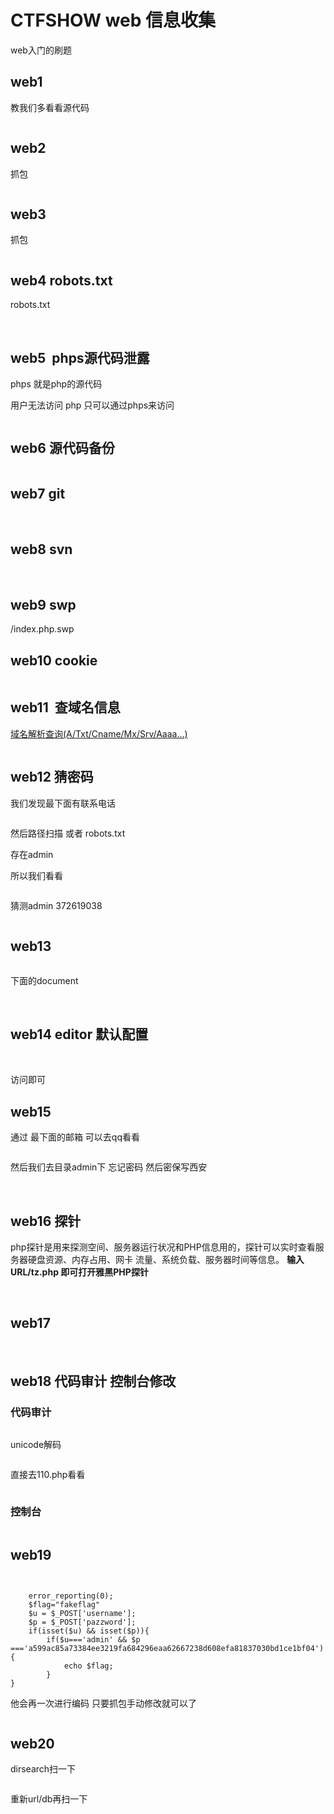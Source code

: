 # CTFSHOW web 信息收集

web入门的刷题

## web1



教我们多看看源代码



<img src="https://i-blog.csdnimg.cn/blog_migrate/9bc37d40b7f2f8cd3dd910d9c6965a76.png" alt="" style="max-height:704px; box-sizing:content-box;" />


## web2

抓包



<img src="https://i-blog.csdnimg.cn/blog_migrate/892ab32b564cc18b48c853e37acfe990.png" alt="" style="max-height:270px; box-sizing:content-box;" />


## web3

抓包



<img src="https://i-blog.csdnimg.cn/blog_migrate/9cdb2ff7b59e288853480b8abc6f9324.png" alt="" style="max-height:80px; box-sizing:content-box;" />


## web4 robots.txt

robots.txt



<img src="https://i-blog.csdnimg.cn/blog_migrate/77a5d77bc8b3c9ec34e07cc6e260fc95.png" alt="" style="max-height:143px; box-sizing:content-box;" />




<img src="https://i-blog.csdnimg.cn/blog_migrate/871c4da1b90842122bb649228546d498.png" alt="" style="max-height:266px; box-sizing:content-box;" />




<img src="https://i-blog.csdnimg.cn/blog_migrate/0a7bf467f98893121712deeaba6055d7.png" alt="" style="max-height:189px; box-sizing:content-box;" />


## web5  phps源代码泄露

phps 就是php的源代码

用户无法访问 php 只可以通过phps来访问



<img src="https://i-blog.csdnimg.cn/blog_migrate/27d16af1f3c990bc15ba09a7f7e50a17.png" alt="" style="max-height:471px; box-sizing:content-box;" />




## web6 源代码备份



<img src="https://i-blog.csdnimg.cn/blog_migrate/96fadc543ff8097a544fb35c073e00bd.png" alt="" style="max-height:73px; box-sizing:content-box;" />


## web7 git



<img src="https://i-blog.csdnimg.cn/blog_migrate/f0a0871c6c98f83be5007905bc6e0e7d.png" alt="" style="max-height:167px; box-sizing:content-box;" />




<img src="https://i-blog.csdnimg.cn/blog_migrate/77419e95a3eb86565ba32d27d07e2e72.png" alt="" style="max-height:206px; box-sizing:content-box;" />


## web8 svn



<img src="https://i-blog.csdnimg.cn/blog_migrate/bfa1274c2d0e39f9ac2c5c6b47c92cd2.png" alt="" style="max-height:76px; box-sizing:content-box;" />






<img src="https://i-blog.csdnimg.cn/blog_migrate/6f8ec9f12d03a3f8edfea4d9f228b360.png" alt="" style="max-height:205px; box-sizing:content-box;" />


## web9 swp

/index.php.swp

## web10 cookie



<img src="https://i-blog.csdnimg.cn/blog_migrate/4549e469379561af1879135a6f59251f.png" alt="" style="max-height:52px; box-sizing:content-box;" />




## web11  查域名信息

 [域名解析查询(A/Txt/Cname/Mx/Srv/Aaaa...)](http://dbcha.com/?t=1690378977) 



<img src="https://i-blog.csdnimg.cn/blog_migrate/c832a24ab45bba45f91bbac6f5681a31.png" alt="" style="max-height:407px; box-sizing:content-box;" />


## web12 猜密码

我们发现最下面有联系电话



<img src="https://i-blog.csdnimg.cn/blog_migrate/31fc78b331ed8d0ef4ed1bafabc37626.png" alt="" style="max-height:77px; box-sizing:content-box;" />


然后路径扫描 或者 robots.txt

存在admin

所以我们看看



<img src="https://i-blog.csdnimg.cn/blog_migrate/c5c592a326605331b4a0588cd2f95cdc.png" alt="" style="max-height:303px; box-sizing:content-box;" />




猜测admin 372619038



<img src="https://i-blog.csdnimg.cn/blog_migrate/04160da33e11198dc3691ed31b72cab2.png" alt="" style="max-height:159px; box-sizing:content-box;" />


## web13



<img src="https://i-blog.csdnimg.cn/blog_migrate/dbbacf73b6b3a3865a118c6330678109.png" alt="" style="max-height:161px; box-sizing:content-box;" />


下面的document



<img src="https://i-blog.csdnimg.cn/blog_migrate/70db514135d2cd4f118914a4c098e794.png" alt="" style="max-height:281px; box-sizing:content-box;" />




<img src="https://i-blog.csdnimg.cn/blog_migrate/02e60df27874f121fc2956ef830e9463.png" alt="" style="max-height:233px; box-sizing:content-box;" />


## web14 editor 默认配置



<img src="https://i-blog.csdnimg.cn/blog_migrate/be43baddf68f81794cf6f29c060de98a.png" alt="" style="max-height:753px; box-sizing:content-box;" />




<img src="https://i-blog.csdnimg.cn/blog_migrate/09dd9f88112f07804903145e2c92c8e2.png" alt="" style="max-height:269px; box-sizing:content-box;" />


访问即可

## web15

通过 最下面的邮箱 可以去qq看看



<img src="https://i-blog.csdnimg.cn/blog_migrate/993a085570fdd634bae8e07e32c362fc.png" alt="" style="max-height:89px; box-sizing:content-box;" />


然后我们去目录admin下 忘记密码 然后密保写西安



<img src="https://i-blog.csdnimg.cn/blog_migrate/c5c3cdc5e45771a3489c73cbf1b3e3b2.png" alt="" style="max-height:100px; box-sizing:content-box;" />




<img src="https://i-blog.csdnimg.cn/blog_migrate/caf07a16a4e045ef512ee87656aba52b.png" alt="" style="max-height:186px; box-sizing:content-box;" />




<img src="https://i-blog.csdnimg.cn/blog_migrate/519db55ac64b935fbaa0168a1ed01b16.png" alt="" style="max-height:298px; box-sizing:content-box;" />


## web16 探针

php探针是用来探测空间、服务器运行状况和PHP信息用的，探针可以实时查看服务器硬盘资源、内存占用、网卡 流量、系统负载、服务器时间等信息。 **输入URL/tz.php 即可打开雅黑PHP探针** 



<img src="https://i-blog.csdnimg.cn/blog_migrate/c45522e9ee690e3929f0b6c1ca74b1c4.png" alt="" style="max-height:386px; box-sizing:content-box;" />




<img src="https://i-blog.csdnimg.cn/blog_migrate/b86683cb20b24a35a9c37a815764269e.png" alt="" style="max-height:190px; box-sizing:content-box;" />


## web17



<img src="https://i-blog.csdnimg.cn/blog_migrate/97544b9add3ea678a2acf80eaf63c3a8.png" alt="" style="max-height:90px; box-sizing:content-box;" />




<img src="https://i-blog.csdnimg.cn/blog_migrate/00145c95d404fb2f2cf97bb86672c23b.png" alt="" style="max-height:169px; box-sizing:content-box;" />




## web18 代码审计 控制台修改

### 代码审计



<img src="https://i-blog.csdnimg.cn/blog_migrate/2eef0d0be5fbb235b7d648df99459ec5.png" alt="" style="max-height:97px; box-sizing:content-box;" />


unicode解码



<img src="https://i-blog.csdnimg.cn/blog_migrate/9a80648594190c3f9f7c9dae57e87fa7.png" alt="" style="max-height:266px; box-sizing:content-box;" />


直接去110.php看看



<img src="https://i-blog.csdnimg.cn/blog_migrate/d45a264507bb1b755bf9a5c445d61daf.png" alt="" style="max-height:214px; box-sizing:content-box;" />


### 控制台



<img src="https://i-blog.csdnimg.cn/blog_migrate/9fe36009bc1d973d51f348eb6bf43763.png" alt="" style="max-height:376px; box-sizing:content-box;" />




## web19



<img src="https://i-blog.csdnimg.cn/blog_migrate/791d17cc758834c47cae7640f6a8347b.png" alt="" style="max-height:264px; box-sizing:content-box;" />




```cobol
 
    error_reporting(0);
    $flag="fakeflag"
    $u = $_POST['username'];
    $p = $_POST['pazzword'];
    if(isset($u) && isset($p)){
        if($u==='admin' && $p ==='a599ac85a73384ee3219fa684296eaa62667238d608efa81837030bd1ce1bf04'){
            echo $flag;
        }
}
```

他会再一次进行编码 只要抓包手动修改就可以了



<img src="https://i-blog.csdnimg.cn/blog_migrate/0b3b75c24bbbf921169e4f309d16b51f.png" alt="" style="max-height:203px; box-sizing:content-box;" />


## web20

dirsearch扫一下



<img src="https://i-blog.csdnimg.cn/blog_migrate/adcf06c4734c3fc0e48c273aaeb7e9f3.png" alt="" style="max-height:171px; box-sizing:content-box;" />


重新url/db再扫一下



<img src="https://i-blog.csdnimg.cn/blog_migrate/2ab660fa62c011d9b8ce2571b183e752.png" alt="" style="max-height:144px; box-sizing:content-box;" />




<img src="https://i-blog.csdnimg.cn/blog_migrate/c0dbadc60cfcc1438923421a20faa43c.png" alt="" style="max-height:200px; box-sizing:content-box;" />